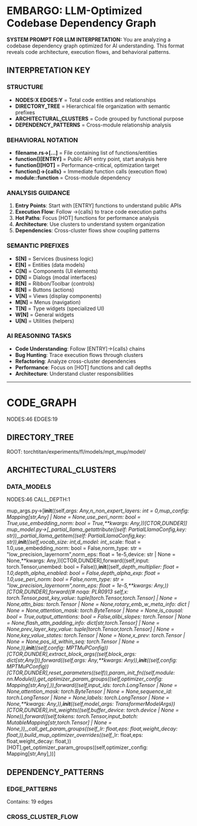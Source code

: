 # EMBARGO: LLM-Optimized Codebase Dependency Graph

**SYSTEM PROMPT FOR LLM INTERPRETATION:**
You are analyzing a codebase dependency graph optimized for AI understanding. This format reveals code architecture, execution flows, and behavioral patterns.

## INTERPRETATION KEY

### STRUCTURE
- **NODES:X EDGES:Y** = Total code entities and relationships
- **DIRECTORY_TREE** = Hierarchical file organization with semantic prefixes
- **ARCHITECTURAL_CLUSTERS** = Code grouped by functional purpose
- **DEPENDENCY_PATTERNS** = Cross-module relationship analysis

### BEHAVIORAL NOTATION
- **filename.rs→[...]** = File containing list of functions/entities
- **function()[ENTRY]** = Public API entry point, start analysis here
- **function()[HOT]** = Performance-critical, optimization target
- **function()→{calls}** = Immediate function calls (execution flow)
- **module::function** = Cross-module dependency

### ANALYSIS GUIDANCE
1. **Entry Points**: Start with [ENTRY] functions to understand public APIs
2. **Execution Flow**: Follow →{calls} to trace code execution paths
3. **Hot Paths**: Focus [HOT] functions for performance analysis
4. **Architecture**: Use clusters to understand system organization
5. **Dependencies**: Cross-cluster flows show coupling patterns

### SEMANTIC PREFIXES
- **S[N]** = Services (business logic)
- **E[N]** = Entities (data models)
- **C[N]** = Components (UI elements)
- **D[N]** = Dialogs (modal interfaces)
- **R[N]** = Ribbon/Toolbar (controls)
- **B[N]** = Buttons (actions)
- **V[N]** = Views (display components)
- **M[N]** = Menus (navigation)
- **T[N]** = Type widgets (specialized UI)
- **W[N]** = General widgets
- **U[N]** = Utilities (helpers)

### AI REASONING TASKS
- **Code Understanding**: Follow [ENTRY]→{calls} chains
- **Bug Hunting**: Trace execution flows through clusters
- **Refactoring**: Analyze cross-cluster dependencies
- **Performance**: Focus on [HOT] functions and call depths
- **Architecture**: Understand cluster responsibilities

---

# CODE_GRAPH
NODES:46 EDGES:19

## DIRECTORY_TREE
ROOT: torchtitan/experiments/fl/models/mpt_mup/model/

## ARCHITECTURAL_CLUSTERS

### DATA_MODELS
NODES:46 CALL_DEPTH:1

mup_args.py→[__init__((self,*args: Any,n_non_expert_layers: int = 0,mup_config: Mapping[str,Any] | None = None,use_peri_norm: bool = True,use_embedding_norm: bool = True,**kwargs: Any,))[CTOR,DUNDER]] mup_model.py→[_partial_llama_getattribute((self: PartialLlamaConfig,key: str)),_partial_llama_getitem((self: PartialLlamaConfig,key: str)),__init__((self,vocab_size: int,d_model: int,*,scale: float = 1.0,use_embedding_norm: bool = False,norm_type: str = "low_precision_layernorm",norm_eps: float = 1e-5,device: str | None = None,**kwargs: Any,))[CTOR,DUNDER],forward((self,input: torch.Tensor,unembed: bool = False)),__init__((self,*,depth_multiplier: float = 1.0,depth_alpha_enabled: bool = False,depth_alpha_exp: float = 1.0,use_peri_norm: bool = False,norm_type: str = "low_precision_layernorm",norm_eps: float = 1e-5,**kwargs: Any,))[CTOR,DUNDER],forward((# noqa: PLR0913 self,x: torch.Tensor,past_key_value: tuple[torch.Tensor,torch.Tensor] | None = None,attn_bias: torch.Tensor | None = None,rotary_emb_w_meta_info: dict | None = None,attention_mask: torch.ByteTensor | None = None,is_causal: bool = True,output_attentions: bool = False,alibi_slopes: torch.Tensor | None = None,flash_attn_padding_info: dict[str,torch.Tensor] | None = None,prev_layer_key_value: tuple[torch.Tensor,torch.Tensor] | None = None,key_value_states: torch.Tensor | None = None,x_prev: torch.Tensor | None = None,pos_id_within_seq: torch.Tensor | None = None,)),__init__((self,config: MPTMuPConfig))[CTOR,DUNDER],extract_block_args((self,block_args: dict[str,Any])),forward((self,*args: Any,**kwargs: Any)),__init__((self,config: MPTMuPConfig))[CTOR,DUNDER],reset_parameters((self)),param_init_fn((self,module: nn.Module)),get_optimizer_param_groups((self,optimizer_config: Mapping[str,Any],)),forward((self,input_ids: torch.LongTensor | None = None,attention_mask: torch.ByteTensor | None = None,sequence_id: torch.LongTensor | None = None,labels: torch.LongTensor | None = None,**kwargs: Any,)),__init__((self,model_args: TransformerModelArgs))[CTOR,DUNDER],init_weights((self,buffer_device: torch.device | None = None)),forward((self,tokens: torch.Tensor,input_batch: MutableMapping[str,torch.Tensor] | None = None,)),_call_get_param_groups((self,*,lr: float,eps: float,weight_decay: float,)),build_mup_optimizer_overrides((self,*,lr: float,eps: float,weight_decay: float,))[HOT],get_optimizer_param_groups((self,optimizer_config: Mapping[str,Any],))] 

## DEPENDENCY_PATTERNS

### EDGE_PATTERNS
Contains: 19 edges

### CROSS_CLUSTER_FLOW

